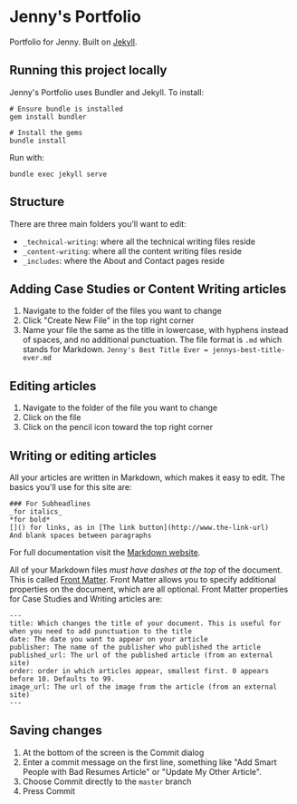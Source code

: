 # Jenny's Portfolio
Portfolio for Jenny. Built on [Jekyll](https://jekyllrb.com).

## Running this project locally
Jenny's Portfolio uses Bundler and Jekyll. To install:
```
# Ensure bundle is installed
gem install bundler

# Install the gems
bundle install
```

Run with:
```
bundle exec jekyll serve
```

## Structure
There are three main folders you'll want to edit:
- `_technical-writing`: where all the technical writing files reside
- `_content-writing`: where all the content writing files reside
- `_includes`: where the About and Contact pages reside

## Adding Case Studies or Content Writing articles
1. Navigate to the folder of the files you want to change
1. Click "Create New File" in the top right corner
1. Name your file the same as the title in lowercase, with hyphens instead of spaces, and no additional punctuation. The file format is `.md` which stands for Markdown. `Jenny's Best Title Ever = jennys-best-title-ever.md`

## Editing articles
1. Navigate to the folder of the file you want to change
1. Click on the file
1. Click on the pencil icon toward the top right corner

## Writing or editing articles
All your articles are written in Markdown, which makes it easy to edit. The basics you'll use for this site are:
```
### For Subheadlines
_for italics_
*for bold*
[]() for links, as in [The link button](http://www.the-link-url)
And blank spaces between paragraphs
```
For full documentation visit the [Markdown website](https://daringfireball.net/projects/markdown/basics).

All of your Markdown files *must have dashes at the top* of the document. This is called [Front Matter](https://jekyllrb.com/docs/frontmatter/). Front Matter allows you to specify additional properties on the document, which are all optional. Front Matter properties for Case Studies and Writing articles are:
```
---
title: Which changes the title of your document. This is useful for when you need to add punctuation to the title
date: The date you want to appear on your article
publisher: The name of the publisher who published the article
published_url: The url of the published article (from an external site)
order: order in which articles appear, smallest first. 0 appears before 10. Defaults to 99.
image_url: The url of the image from the article (from an external site)
---
```

## Saving changes
1. At the bottom of the screen is the Commit dialog
1. Enter a commit message on the first line, something like "Add Smart People with Bad Resumes Article" or "Update My Other Article".
1. Choose Commit directly to the `master` branch
1. Press Commit
